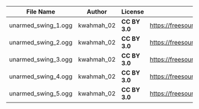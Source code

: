| File Name        | Author   | License   | Link                            |
|------------------|----------|-----------|---------------------------------|
| unarmed_swing_1.ogg | kwahmah_02 | **CC BY 3.0** | https://freesound.org/people/kwahmah_02/sounds/269295/ |
| unarmed_swing_2.ogg | kwahmah_02 | **CC BY 3.0** | https://freesound.org/people/kwahmah_02/sounds/269295/ |
| unarmed_swing_3.ogg | kwahmah_02 | **CC BY 3.0** | https://freesound.org/people/kwahmah_02/sounds/269295/ |
| unarmed_swing_4.ogg | kwahmah_02 | **CC BY 3.0** | https://freesound.org/people/kwahmah_02/sounds/269295/ |
| unarmed_swing_5.ogg | kwahmah_02 | **CC BY 3.0** | https://freesound.org/people/kwahmah_02/sounds/269295/ |
